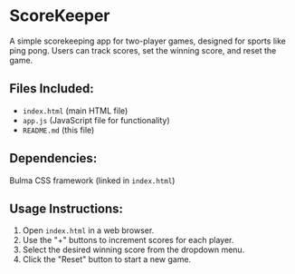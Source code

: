 <h1>ScoreKeeper</h1>
    <p>A simple scorekeeping app for two-player games, designed for sports like ping pong. Users can track scores, set the winning score, and reset the game.</p>
    <h2>Files Included:</h2>
    <ul>
        <li><code>index.html</code> (main HTML file)</li>
        <li><code>app.js</code> (JavaScript file for functionality)</li>
        <li><code>README.md</code> (this file)</li>
    </ul>
    <h2>Dependencies:</h2>
    <p>Bulma CSS framework (linked in <code>index.html</code>)</p>
    <h2>Usage Instructions:</h2>
    <ol>
        <li>Open <code>index.html</code> in a web browser.</li>
        <li>Use the "+" buttons to increment scores for each player.</li>
        <li>Select the desired winning score from the dropdown menu.</li>
        <li>Click the "Reset" button to start a new game.</li>
    </ol>
